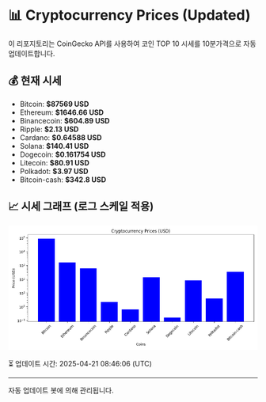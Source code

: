 
# 📊 Cryptocurrency Prices (Updated)

이 리포지토리는 CoinGecko API를 사용하여 코인 TOP 10 시세를 10분가격으로 자동 업데이트합니다.

## 💰 현재 시세
- Bitcoin: **$87569 USD**
- Ethereum: **$1646.66 USD**
- Binancecoin: **$604.89 USD**
- Ripple: **$2.13 USD**
- Cardano: **$0.64588 USD**
- Solana: **$140.41 USD**
- Dogecoin: **$0.161754 USD**
- Litecoin: **$80.91 USD**
- Polkadot: **$3.97 USD**
- Bitcoin-cash: **$342.8 USD**

## 📈 시세 그래프 (로그 스케일 적용)
![Crypto Prices](crypto_prices.png)

⏳ 업데이트 시간: 2025-04-21 08:46:06 (UTC)

---
자동 업데이트 봇에 의해 관리됩니다.
